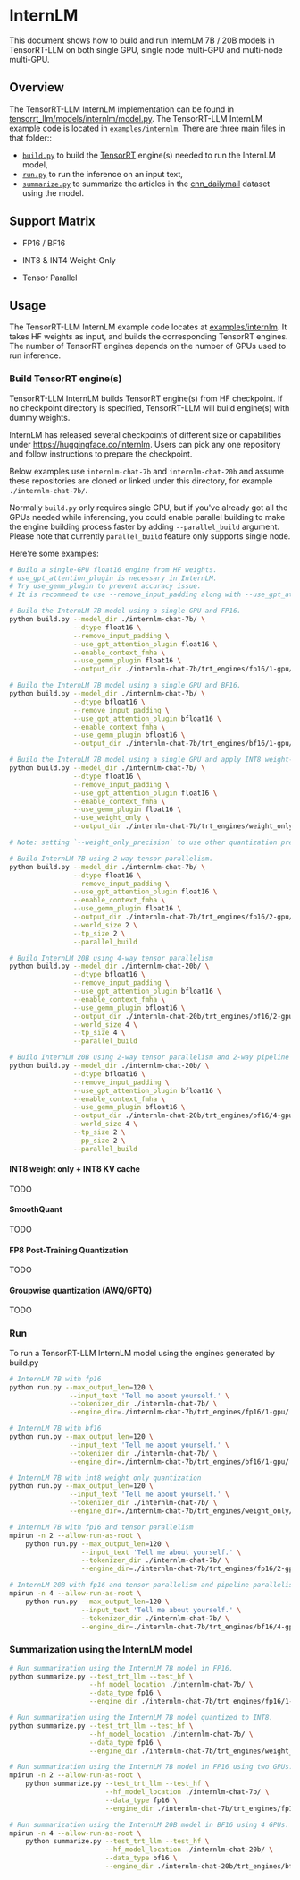 # InternLM

This document shows how to build and run InternLM 7B / 20B models in TensorRT-LLM on both single GPU, single node multi-GPU and multi-node multi-GPU.

## Overview

The TensorRT-LLM InternLM implementation can be found in [tensorrt_llm/models/internlm/model.py](../../tensorrt_llm/models/internlm/model.py). The TensorRT-LLM InternLM example code is located in [`examples/internlm`](./). There are three main files in that folder::

 * [`build.py`](./build.py) to build the [TensorRT](https://developer.nvidia.com/tensorrt) engine(s) needed to run the InternLM model,
 * [`run.py`](./run.py) to run the inference on an input text,
 * [`summarize.py`](./summarize.py) to summarize the articles in the [cnn_dailymail](https://huggingface.co/datasets/cnn_dailymail) dataset using the model.

## Support Matrix
  * FP16 / BF16
  <!-- * FP8 -->
  * INT8 & INT4 Weight-Only
  <!-- * FP8 KV CACHE -->
  * Tensor Parallel
  <!-- * STRONGLY TYPED -->

## Usage

The TensorRT-LLM InternLM example code locates at [examples/internlm](./). It takes HF weights as input, and builds the corresponding TensorRT engines. The number of TensorRT engines depends on the number of GPUs used to run inference.

### Build TensorRT engine(s)

TensorRT-LLM InternLM builds TensorRT engine(s) from HF checkpoint. If no checkpoint directory is specified, TensorRT-LLM will build engine(s) with dummy weights.

InternLM has released several checkpoints of different size or capabilities under https://huggingface.co/internlm. Users can pick any one repository and follow instructions to prepare the checkpoint.

Below examples use `internlm-chat-7b` and `internlm-chat-20b` and assume these repositories are cloned or linked under this directory, for example `./internlm-chat-7b/`.

<!-- Need to prepare the HF InternLM checkpoint first by following the guides here https://huggingface.co/internlm/internlm-chat-7b. InternLM has released more variants under https://huggingface.co/internlm and quantized models (in AWQ format) under https://huggingface.co/lmdeploy. -->

Normally `build.py` only requires single GPU, but if you've already got all the GPUs needed while inferencing, you could enable parallel building to make the engine building process faster by adding `--parallel_build` argument. Please note that currently `parallel_build` feature only supports single node.

Here're some examples:

```bash
# Build a single-GPU float16 engine from HF weights.
# use_gpt_attention_plugin is necessary in InternLM.
# Try use_gemm_plugin to prevent accuracy issue.
# It is recommend to use --remove_input_padding along with --use_gpt_attention_plugin for better performance

# Build the InternLM 7B model using a single GPU and FP16.
python build.py --model_dir ./internlm-chat-7b/ \
                --dtype float16 \
                --remove_input_padding \
                --use_gpt_attention_plugin float16 \
                --enable_context_fmha \
                --use_gemm_plugin float16 \
                --output_dir ./internlm-chat-7b/trt_engines/fp16/1-gpu/

# Build the InternLM 7B model using a single GPU and BF16.
python build.py --model_dir ./internlm-chat-7b/ \
                --dtype bfloat16 \
                --remove_input_padding \
                --use_gpt_attention_plugin bfloat16 \
                --enable_context_fmha \
                --use_gemm_plugin bfloat16 \
                --output_dir ./internlm-chat-7b/trt_engines/bf16/1-gpu/

# Build the InternLM 7B model using a single GPU and apply INT8 weight-only quantization.
python build.py --model_dir ./internlm-chat-7b/ \
                --dtype float16 \
                --remove_input_padding \
                --use_gpt_attention_plugin float16 \
                --enable_context_fmha \
                --use_gemm_plugin float16 \
                --use_weight_only \
                --output_dir ./internlm-chat-7b/trt_engines/weight_only/1-gpu/

# Note: setting `--weight_only_precision` to use other quantization precisions

# Build InternLM 7B using 2-way tensor parallelism.
python build.py --model_dir ./internlm-chat-7b/ \
                --dtype float16 \
                --remove_input_padding \
                --use_gpt_attention_plugin float16 \
                --enable_context_fmha \
                --use_gemm_plugin float16 \
                --output_dir ./internlm-chat-7b/trt_engines/fp16/2-gpu/ \
                --world_size 2 \
                --tp_size 2 \
                --parallel_build

# Build InternLM 20B using 4-way tensor parallelism
python build.py --model_dir ./internlm-chat-20b/ \
                --dtype bfloat16 \
                --remove_input_padding \
                --use_gpt_attention_plugin bfloat16 \
                --enable_context_fmha \
                --use_gemm_plugin bfloat16 \
                --output_dir ./internlm-chat-20b/trt_engines/bf16/2-gpu/ \
                --world_size 4 \
                --tp_size 4 \
                --parallel_build

# Build InternLM 20B using 2-way tensor parallelism and 2-way pipeline parallelism.
python build.py --model_dir ./internlm-chat-20b/ \
                --dtype bfloat16 \
                --remove_input_padding \
                --use_gpt_attention_plugin bfloat16 \
                --enable_context_fmha \
                --use_gemm_plugin bfloat16 \
                --output_dir ./internlm-chat-20b/trt_engines/bf16/4-gpu/ \
                --world_size 4 \
                --tp_size 2 \
                --pp_size 2 \
                --parallel_build
```

#### INT8 weight only + INT8 KV cache
TODO
<!--
For INT8 KV cache, [`hf_internlm_convert.py`](./hf_internlm_convert.py) features a
`--calibrate-kv-cache, -kv` option. Setting `-kv` will calibrate the model,
and then export the scaling factors needed for INT8 KV cache inference.


Example:

```bash
python3 hf_internlm_convert.py -i /internlm-models/internlm-7b-hf -o /internlm/smooth_internlm_7B/int8_kv_cache/ --calibrate-kv-cache -t fp16
```

[`build.py`](./build.py) add new options for the support of INT8 KV cache.

`--int8_kv_cache` is the command-line option to enable INT8 KV cache.

In addition, it could be combined with INT8 weight-only quantization, as follows:

Examples of INT8 weight-only quantization + INT8 KV cache

```bash
# Build model with both INT8 weight-only and INT8 KV cache enabled
python build.py --ft_model_dir=/internlm/smooth_internlm_7B/int8_kv_cache/1-gpu/ \
                --dtype float16 \
                --use_gpt_attention_plugin float16 \
                --use_gemm_plugin float16 \
                --output_dir ./tmp/internlm-chat-7b/trt_engines/int8_kv_cache_weight_only/1-gpu \
                --int8_kv_cache \
                --use_weight_only
```

Test with `summarize.py`:

```bash
python summarize.py --test_trt_llm \
                    --hf_model_location /internlm-models/internlm-7b-hf \
                    --data_type fp16 \
                    --engine_dir ./tmp/internlm-chat-7b/trt_engines/int8_kv_cache_weight_only/1-gpu \
                    --test_hf
```-->

#### SmoothQuant
TODO
<!--
The smoothquant supports both InternLM v1 and InternLM v2. Unlike the FP16 build where the HF weights are processed and loaded into the TensorRT-LLM directly, the SmoothQuant needs to load INT8 weights which should be pre-processed before building an engine.

Example:
```bash
python3 hf_internlm_convert.py -i /internlm-models/internlm-7b-hf -o /internlm/smooth_internlm_7B/sq0.8/ -sq 0.8 --tensor-parallelism 1 --storage-type fp16
```

[`build.py`](./build.py) add new options for the support of INT8 inference of SmoothQuant models.

`--use_smooth_quant` is the starting point of INT8 inference. By default, it
will run the model in the _per-tensor_ mode.

Then, you can add any combination of `--per-token` and `--per-channel` to get the corresponding behaviors.

Examples of build invocations:

```bash
# Build model for SmoothQuant in the _per_tensor_ mode.
python3 build.py --ft_model_dir=/internlm/smooth_internlm_7B/sq0.8/1-gpu/ \
                 --use_smooth_quant

# Build model for SmoothQuant in the _per_token_ + _per_channel_ mode
python3 build.py --ft_model_dir=/internlm/smooth_internlm_7B/sq0.8/1-gpu/ \
                 --use_smooth_quant \
                 --per_token \
                 --per_channel
```

Note we use `--ft_model_dir` instead of `--model_dir` and `--meta_ckpt_dir` since SmoothQuant model needs INT8 weights and various scales from the binary files.

-->
#### FP8 Post-Training Quantization
TODO
<!--
The examples below uses the NVIDIA AMMO (AlgorithMic Model Optimization) toolkit for the model quantization process.

First make sure AMMO toolkit is installed (see [examples/quantization/README.md](/examples/quantization/README.md#preparation))

After successfully running the script, the output should be in .npz format, e.g. `quantized_fp8/internlm_tp_1_rank0.npz`,
where FP8 scaling factors are stored.

```bash
# Quantize HF InternLM 70B into FP8 and export a single-rank checkpoint
python quantize.py --model_dir ./tmp/internlm/70B \
                   --dtype float16 \
                   --qformat fp8 \
                   --export_path ./quantized_fp8 \
                   --calib_size 512 \

# Build InternLM 70B TP=2 using original HF checkpoint + PTQ scaling factors from the single-rank checkpoint
python build.py --model_dir ./tmp/internlm/70B \
                --quantized_fp8_model_path ./quantized_fp8/internlm_tp1_rank0.npz \
                --dtype float16 \
                --use_gpt_attention_plugin float16 \
                --use_gemm_plugin float16 \
                --output_dir ./tmp/internlm/70B/trt_engines/fp8/2-gpu/ \
                --remove_input_padding \
                --enable_fp8 \
                --fp8_kv_cache \
                --world_size 2 \
                --tp_size 2
```
-->
#### Groupwise quantization (AWQ/GPTQ)
TODO
<!--
One can enable AWQ/GPTQ INT4 weight only quantization with these options when building engine with `build.py`:

- `--use_weight_only` enables weight only GEMMs in the network.
- `--per_group` enable groupwise weight only quantization, for GPT-J example, we support AWQ with the group size default as 128.
- `--weight_only_precision` should specify the weight only quantization format. Supported formats are `int4_awq` or `int4_gptq`.
- `--quant_ckpt_path` passes the quantized checkpoint to build the engine.

AWQ/GPTQ examples below involves 2 steps:
1. Weight quantization
2. Build TRT-LLM engine

##### AWQ
1. Weight quantization:

    NVIDIA AMMO toolkit is used for AWQ weight quantization. Please see [examples/quantization/README.md](/examples/quantization/README.md#preparation) for AMMO installation instructions.

    ```bash
    # Quantize HF InternLM 7B checkpoint into INT4 AWQ format
    python quantize.py --model_dir ./tmp/internlm-chat-7b \
                    --dtype float16 \
                    --qformat int4_awq \
                    --export_path ./internlm-7b-4bit-gs128-awq.pt \
                    --calib_size 32
    ```
    The quantized model checkpoint is saved to path `./internlm-7b-4bit-gs128-awq.pt` for future TRT-LLM engine build.

2. Build TRT-LLM engine:

    ```bash
    python build.py --model_dir ./tmp/internlm-chat-7b/ \
                    --quant_ckpt_path ./internlm-7b-4bit-gs128-awq.pt \
                    --dtype float16 \
                    --remove_input_padding \
                    --use_gpt_attention_plugin float16 \
                    --enable_context_fmha \
                    --use_gemm_plugin float16 \
                    --use_weight_only \
                    --weight_only_precision int4_awq \
                    --per_group \
                    --output_dir ./tmp/internlm-chat-7b/trt_engines/int4_AWQ/1-gpu/
    ```

##### GPTQ
To run the GPTQ LLaMa example, the following steps are required:

1. Weight quantization:

    Quantized weights for GPTQ are generated using [GPTQ-for-LLaMa](https://github.com/qwopqwop200/GPTQ-for-LLaMa.git) as follow:

    ```bash
    git clone https://github.com/qwopqwop200/GPTQ-for-LLaMa.git
    cd GPTQ-for-LLaMa
    pip install -r requirements.txt

    # Quantize weights into INT4 and save as safetensors
    # Quantized weight with parameter "--act-order" is not supported in TRT-LLM
    python internlm.py ./tmp/internlm-chat-7b/ c4 --wbits 4 --true-sequential --groupsize 128 --save_safetensors ./internlm-7b-4bit-gs128.safetensors
    ```

    Let us build the TRT-LLM engine with the saved `./internlm-7b-4bit-gs128.safetensors`.

2. Build TRT-LLM engine:

    ```bash
    # Build the InternLM 7B model using 2-way tensor parallelism and apply INT4 GPTQ quantization.
    # Compressed checkpoint safetensors are generated seperately from GPTQ.
    python build.py --model_dir ./tmp/internlm-chat-7b/ \
                    --quant_ckpt_path ./internlm-7b-4bit-gs128.safetensors \
                    --dtype float16 \
                    --remove_input_padding \
                    --use_gpt_attention_plugin float16 \
                    --enable_context_fmha \
                    --use_gemm_plugin float16 \
                    --use_weight_only \
                    --weight_only_precision int4_gptq \
                    --per_group \
                    --world_size 2 \
                    --tp_size 2 \
                    --output_dir ./tmp/internlm-chat-7b/trt_engines/int4_GPTQ/2-gpu/
    ``` -->

### Run

To run a TensorRT-LLM InternLM model using the engines generated by build.py

```bash
# InternLM 7B with fp16
python run.py --max_output_len=120 \
               --input_text 'Tell me about yourself.' \
               --tokenizer_dir ./internlm-chat-7b/ \
               --engine_dir=./internlm-chat-7b/trt_engines/fp16/1-gpu/

# InternLM 7B with bf16
python run.py --max_output_len=120 \
               --input_text 'Tell me about yourself.' \
               --tokenizer_dir ./internlm-chat-7b/ \
               --engine_dir=./internlm-chat-7b/trt_engines/bf16/1-gpu/

# InternLM 7B with int8 weight only quantization
python run.py --max_output_len=120 \
               --input_text 'Tell me about yourself.' \
               --tokenizer_dir ./internlm-chat-7b/ \
               --engine_dir=./internlm-chat-7b/trt_engines/weight_only/1-gpu/

# InternLM 7B with fp16 and tensor parallelism
mpirun -n 2 --allow-run-as-root \
    python run.py --max_output_len=120 \
                  --input_text 'Tell me about yourself.' \
                  --tokenizer_dir ./internlm-chat-7b/ \
                  --engine_dir=./internlm-chat-7b/trt_engines/fp16/2-gpu/

# InternLM 20B with fp16 and tensor parallelism and pipeline parallelism
mpirun -n 4 --allow-run-as-root \
    python run.py --max_output_len=120 \
                  --input_text 'Tell me about yourself.' \
                  --tokenizer_dir ./internlm-chat-7b/ \
                  --engine_dir=./internlm-chat-7b/trt_engines/bf16/4-gpu/
```

### Summarization using the InternLM model

```bash
# Run summarization using the InternLM 7B model in FP16.
python summarize.py --test_trt_llm --test_hf \
                    --hf_model_location ./internlm-chat-7b/ \
                    --data_type fp16 \
                    --engine_dir ./internlm-chat-7b/trt_engines/fp16/1-gpu/

# Run summarization using the InternLM 7B model quantized to INT8.
python summarize.py --test_trt_llm --test_hf \
                    --hf_model_location ./internlm-chat-7b/ \
                    --data_type fp16 \
                    --engine_dir ./internlm-chat-7b/trt_engines/weight_only/1-gpu/

# Run summarization using the InternLM 7B model in FP16 using two GPUs.
mpirun -n 2 --allow-run-as-root \
    python summarize.py --test_trt_llm --test_hf \
                        --hf_model_location ./internlm-chat-7b/ \
                        --data_type fp16 \
                        --engine_dir ./internlm-chat-7b/trt_engines/fp16/2-gpu/

# Run summarization using the InternLM 20B model in BF16 using 4 GPUs.
mpirun -n 4 --allow-run-as-root \
    python summarize.py --test_trt_llm --test_hf \
                        --hf_model_location ./internlm-chat-20b/ \
                        --data_type bf16 \
                        --engine_dir ./internlm-chat-20b/trt_engines/bf16/4-gpu/
```
